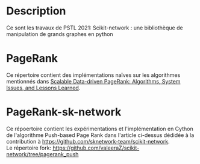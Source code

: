 # Description

Ce sont les travaux de PSTL 2021: Scikit-network : une bibliothèque de manipulation de grands graphes en python

# PageRank
Ce répertoire contient des implémentations naïves sur les algorithmes mentionnés dans [Scalable Data-driven PageRank:
Algorithms, System Issues, and Lessons Learned](https://papers-gamma.link/static/memory/pdfs/191-pagerank_pushpull.pdf).

# PageRank-sk-network
Ce répoertoire contient les expérimentations et l'implémentation en Cython de l'algorithme Push-based Page Rank dans l'article ci-dessus dédidée à la contribution à https://github.com/sknetwork-team/scikit-network.  
Le répertoire fork: https://github.com/valeeraZ/scikit-network/tree/pagerank_push